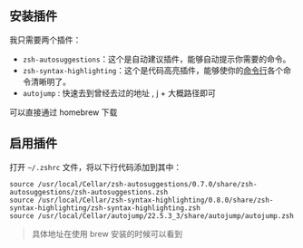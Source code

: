 ## 安装插件

我只需要两个插件：

- `zsh-autosuggestions`：这个是自动建议插件，能够自动提示你需要的命令。
- `zsh-syntax-highlighting`：这个是代码高亮插件，能够使你的[命令行](https://www.zhihu.com/search?q=%E5%91%BD%E4%BB%A4%E8%A1%8C&search_source=Entity&hybrid_search_source=Entity&hybrid_search_extra=%7B%22sourceType%22%3A%22article%22%2C%22sourceId%22%3A%22345559097%22%7D)各个命令清晰明了。
- `autojump` : 快速去到曾经去过的地址 , j + 大概路径即可

可以直接通过 homebrew 下载

## 启用插件

打开 `~/.zshrc` 文件，将以下行代码添加到其中：

```shell
source /usr/local/Cellar/zsh-autosuggestions/0.7.0/share/zsh-autosuggestions/zsh-autosuggestions.zsh
source /usr/local/Cellar/zsh-syntax-highlighting/0.8.0/share/zsh-syntax-highlighting/zsh-syntax-highlighting.zsh
source /usr/local/Cellar/autojump/22.5.3_3/share/autojump/autojump.zsh
```

  > 具体地址在使用 brew 安装的时候可以看到